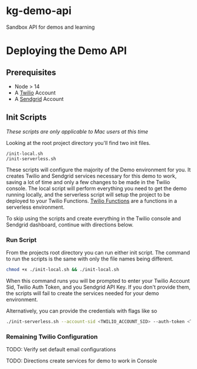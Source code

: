 # kg-demo-api
Sandbox API for demos and learning


# Deploying the Demo API

## Prerequisites

* Node > 14
* A [Twilio](https://www.twilio.com/try-twilio) Account
* A [Sendgrid](https://signup.sendgrid.com/) Account

## Init Scripts

*These scripts are only applicable to Mac users at this time*

Looking at the root project directory you'll find two init files.  
```
/init-local.sh
/init-serverless.sh 
```

These scripts will configure the majority of the Demo environment for you. It creates Twilio and Sendgrid services necessary for this demo to work, saving a lot of time and only a few changes to be made in the Twilio console. The local script will perform everything you need to get the demo running locally, and the serverless script will setup the project to be deployed to your Twilio Functions. [Twilio Functions](https://www.twilio.com/docs/serverless/functions-assets/functions) are a functions in a serverless environment.

To skip using the scripts and create everything in the Twilio console and Sendgrid dashboard, continue with directions below.

### Run Script

From the projects root directory you can run either init script. The command to run the scripts is the same with only the file names being different. 

```bash
chmod +x ./init-local.sh && ./init-local.sh
```

When this command runs you will be prompted to enter your Twilio Account Sid, Twilio Auth Token, and you Sendgrid API Key. If you don't provide them, the scripts will fail to create the services needed for your demo environment.

Alternatively, you can provide the credentials with flags like so
```bash
./init-serverless.sh --account-sid <TWILIO_ACCOUNT_SID> --auth-token <TWILIO_AUTH_TOKEN> --sendgrid-api-key <SENDGRID_API_KEY>
```

### Remaining Twilio Configuration
TODO: Verify set default email configurations



TODO: Directions create services for demo to work in Console
